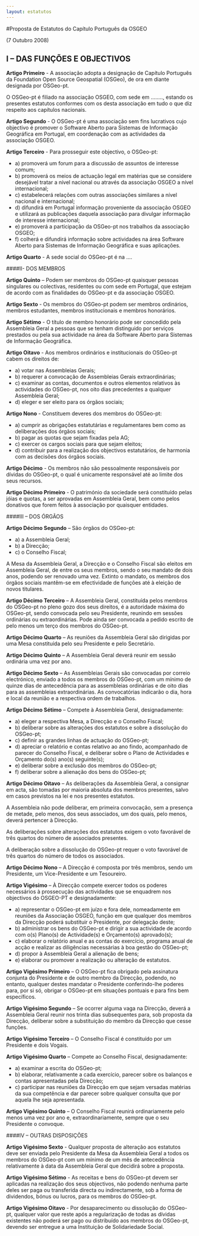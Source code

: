 ```yaml
---
layout: estatutos
---
```

#Proposta de Estatutos do Capítulo Português da OSGEO

(7 Outubro 2008)

I – DAS FUNÇÕES E OBJECTIVOS
------

**Artigo Primeiro** - A associação adopta a designação de Capítulo Português da Foundation Open Source Geospatial (OSGeo), de ora em diante designada por OSGeo-pt.

O OSGeo-pt é filiado na associação OSGEO, com sede em ........, estando os presentes estatutos conformes com os desta associação em tudo o que diz respeito aos capítulos nacionais.

**Artigo Segundo** - O OSGeo-pt é uma associação sem fins lucrativos cujo objectivo é promover o Software Aberto para Sistemas de Informação Geográfica em Portugal, em coordenação com as actividades da associação OSGEO.

**Artigo Terceiro** - Para prosseguir este objectivo, o OSGeo-pt:

  * a) promoverá um forum para a discussão de assuntos de interesse comum;
  * b) promoverá os meios de actuação legal em matérias que se considere desejável tratar a nível nacional ou através da associação OSGEO a nível internacional;
  * c) estabelecerá relações com outras associações similares a nível nacional e internacional;
  * d) difundirá em Portugal informação proveniente da associação OSGEO e utilizará as publicações daquela associação para divulgar informação de interesse internacional;
  * e) promoverá a participação da OSGeo-pt nos trabalhos da associação OSGEO;
  * f) colherá e difundirá informação sobre actividades na área Software Aberto para Sistemas de Informação Geográfica e suas aplicações.

**Artigo Quarto** - A sede social do OSGeo-pt é na ....

####II- DOS MEMBROS

**Artigo Quinto** – Podem ser membros do OSGeo-pt quaisquer pessoas singulares ou colectivas, residentes ou com sede em Portugal, que estejam de acordo com as finalidades do OSGeo-pt e da associação OSGEO.

**Artigo Sexto** - Os membros do OSGeo-pt podem ser membros ordinários, membros estudantes, membros institucionais e membros honorários.

**Artigo Sétimo** - O título de membro honorário pode ser concedido pela Assembleia Geral a pessoas que se tenham distinguido por serviços prestados ou pela sua actividade na área da Software Aberto para Sistemas de Informação Geográfica.

**Artigo Oitavo** - Aos membros ordinários e institucionais do OSGeo-pt cabem os direitos de:

* a) votar nas Assembleias Gerais;
* b) requerer a convocação de Assembleias Gerais extraordinárias;
* c) examinar as contas, documentos e outros elementos relativos às actividades do OSGeo-pt, nos oito dias precedentes a qualquer Assembleia Geral;
* d) eleger e ser eleito para os órgãos sociais;

**Artigo Nono** - Constituem deveres dos membros do OSGeo-pt:

* a) cumprir as obrigações estatutárias e regulamentares bem como as deliberações dos órgãos sociais;
* b) pagar as quotas que sejam fixadas pela AG;
* c) exercer os cargos sociais para que sejam eleitos;
* d) contribuir para a realização dos objectivos estatutários, de harmonia com as decisões dos órgãos sociais.

**Artigo Décimo** - Os membros não são pessoalmente responsáveis por dívidas do OSGeo-pt, o qual é unicamente responsável até ao limite dos seus recursos.

**Artigo Décimo Primeiro** - O património da sociedade será constituído pelas jóias e quotas, a ser aprovadas em Assembleia Geral, bem como pelos donativos que forem feitos à associação por quaisquer entidades.

####III – DOS ÓRGÃOS

**Artigo Décimo Segundo** – São órgãos do OSGeo-pt:

* a) a Assembleia Geral;
* b) a Direcção;
* c) o Conselho Fiscal;

A Mesa da Assembleia Geral, a Direcção e o Conselho Fiscal são eleitos em Assembleia Geral, de entre os seus membros, sendo o seu mandato de dois anos, podendo ser renovado uma vez. Extinto o mandato, os membros dos órgãos sociais mantêm-se em efectividade de funções até à eleição de novos titulares.

**Artigo Décimo Terceiro** – A Assembleia Geral, constituída pelos membros
do OSGeo-pt no pleno gozo dos seus direitos, é a autoridade máxima do OSGeo-pt, sendo convocada pelo seu Presidente, reunindo em sessões ordinárias ou extraordinárias. Pode ainda ser convocada a pedido escrito de pelo menos um terço dos membros do OSGeo-pt.

**Artigo Décimo Quarto** – As reuniões da Assembleia Geral são dirigidas por uma Mesa constituída pelo seu Presidente e pelo Secretário.

**Artigo Décimo Quinto** – A Assembleia Geral deverá reunir em sessão ordinária uma vez por ano.

**Artigo Décimo Sexto** – As Assembleias Gerais são convocadas por correio electrónico, enviado a todos os membros do OSGeo-pt, com um mínimo de quinze dias de antecedência para as assembleias ordinárias e de oito dias para as assembleias extraordinárias. As convocatórias indicarão o dia, hora e local da reunião e a respectiva ordem de trabalhos.

**Artigo Décimo Sétimo** – Compete à Assembleia Geral, designadamente:

* a) eleger a respectiva Mesa, a Direcção e o Conselho Fiscal;
* b) deliberar sobre as alterações dos estatutos e sobre a dissolução do OSGeo-pt;
* c) definir as grandes linhas de actuação do OSGeo-pt;
* d) apreciar o relatório e contas relativo ao ano findo, acompanhado de parecer do Conselho Fiscal, e deliberar sobre o Plano de Actividades e Orçamento do(s) ano(s) seguinte(s);
* e) deliberar sobre a exclusão dos membros do OSGeo-pt;
* f) deliberar sobre a alienação dos bens do OSGeo-pt;

**Artigo Décimo Oitavo** – As deliberações da Assembleia Geral, a consignar em acta, são tomadas por maioria absoluta dos membros presentes, salvo em casos previstos na lei e nos presentes estatutos.

A Assembleia não pode deliberar, em primeira convocação, sem a presença de metade, pelo menos, dos seus associados, um dos quais, pelo menos, deverá pertencer à Direcção.

As deliberações sobre alterações dos estatutos exigem o voto favorável de três quartos do número de associados presentes.

A deliberação sobre a dissolução do OSGeo-pt requer o voto favorável de três quartos do número de todos os associados.

**Artigo Décimo Nono** – A Direcção é composta por três membros, sendo um Presidente, um Vice-Presidente e um Tesoureiro.

**Artigo Vigésimo** – À Direcção compete exercer todos os poderes necessários à prossecução das actividades que se enquadrem nos objectivos do OSGEO-PT e designadamente:

* a) representar o OSGeo-pt em juízo e fora dele, nomeadamente em reuniões da Associação OSGEO, função em que qualquer dos membros da Direcção poderá substituir o Presidente, por delegação deste;
* b) administrar os bens do OSGeo-pt e dirigir a sua actividade de acordo com o(s) Plano(s) de Actividade(s) e Orçamento(s) aprovado(s);
* c) elaborar o relatório anual e as contas do exercício, programa anual de acção e realizar as diligências necessárias à boa gestão do OSGeo-pt;
* d) propor à Assembleia Geral a alienação de bens;
* e) elaborar ou promover a realização ou alteração de estatutos.

**Artigo Vigésimo Primeiro** – O OSGeo-pt fica obrigado pela assinatura conjunta do Presidente e de outro membro da Direcção, podendo, no entanto, qualquer destes mandatar o Presidente conferindo-lhe poderes para, por si só, obrigar o OSGeo-pt em situações pontuais e para fins bem específicos.

**Artigo Vigésimo Segundo** – Se ocorrer alguma vaga na Direcção, deverá a Assembleia Geral reunir nos trinta dias subsequentes para, sob proposta da Direcção, deliberar sobre a substituição do membro da Direcção que cesse funções.

**Artigo Vigésimo Terceiro** – O Conselho Fiscal é constituído por um Presidente e dois Vogais.

**Artigo Vigésimo Quarto** – Compete ao Conselho Fiscal, designadamente:

* a) examinar a escrita do OSGeo-pt;
* b) elaborar, relativamente a cada exercício, parecer sobre os balanços e contas apresentadas pela Direcção;
* c) participar nas reuniões da Direcção em que sejam versadas matérias da sua competência e dar parecer sobre qualquer consulta que por aquela lhe seja apresentada.

**Artigo Vigésimo Quinto** – O Conselho Fiscal reunirá ordinariamente pelo menos uma vez por ano e, extraordinariamente, sempre que o seu Presidente o convoque.

####IV – OUTRAS DISPOSIÇÕES

**Artigo Vigésimo Sexto** - Qualquer proposta de alteração aos estatutos deve ser enviada pelo Presidente da Mesa da Assembleia Geral a todos os membros do OSGeo-pt com um mínimo de um mês de antecedência relativamente à data da Assembleia Geral que decidirá sobre a proposta.

**Artigo Vigésimo Sétimo** - As receitas e bens do OSGeo-pt devem ser aplicadas na realização dos seus objectivos, não podendo nenhuma parte deles ser paga ou transferida directa ou indirectamente, sob a forma de dividendos, bónus ou lucros, para os membros do OSGeo-pt.

**Artigo Vigésimo Oitavo** - Por desaparecimento ou dissolução do OSGeo-pt, qualquer valor que reste após a regularização de todas as dívidas existentes não poderá ser pago ou distribuído aos membros do OSGeo-pt, devendo ser entregue a uma Instituição de Solidariedade Social.